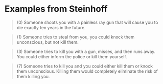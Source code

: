 # Examples from Steinhoff

> (0) Someone shoots you with a painless ray gun that will cause you to die exactly ten years in the future.

> (1) Someone tries to steal from you, you could knock them unconscious, but not kill them.

> (3) Someone tries to kill you with a gun, misses, and then runs away. You could either inform the police or kill them yourself.

> (7) Someone tries to kill you and you could either kill them or knock them unconscious. Killing them would completely eliminate the risk of them killing you.